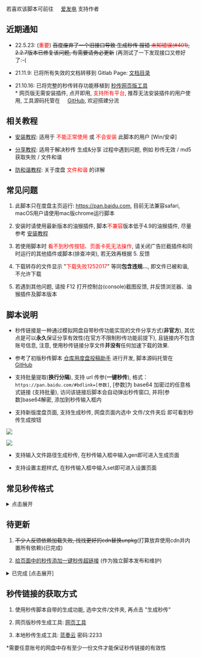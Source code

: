 若喜欢该脚本可前往 <img src="https://static.afdiancdn.com/favicon.ico" width='16'>[爱发电](https://afdian.net/@mengzonefire) 支持作者

## 近期通知

- 22.5.23: (<span style="color: red">重要</span>) ~~百度废弃了一个旧接口导致 生成秒传 报错 <span style="color: red">未知错误(#401)</span>, 2.2.7版本已修复该问题, 有需要请务必更新~~ (再测试了一下发现接口又修好了:-(

- 21.11.9: 已将所有失效的文档转移到 Gitlab Page: [文档目录](https://mengzonefire.code.misakanet.cn/rapid-upload-userscript-doc/)

- 21.10.16: 已将完整的秒传转存功能移植到 [秒传网页版工具](https://rapidacg.gmgard.moe/)</br>\* 网页版无需安装插件, 点开即用, <span style="color: red;">支持所有平台</span>, 推荐无法安装插件的用户使用, 工具源码托管在 <img src="https://github.githubassets.com/favicons/favicon.png" width='16'>[GitHub](https://github.com/mengzonefire/baidupan-rapidupload), 欢迎搭建分流

## 相关教程

- [安装教程](https://mengzonefire.code.misakanet.cn/rapid-upload-userscript-doc/install-userscript/): 适用于<span style="color: red;"> 不能正常使用 </span>或<span style="color: red;"> 不会安装 </span>此脚本的用户 [Win/安卓]

- [分享教程](https://mengzonefire.code.misakanet.cn/rapid-upload-userscript-doc/generate-bdcode/): 适用于解决秒传 生成&分享 过程中遇到问题, 例如 秒传无效 / md5 获取失败 / 文件和谐

- [防和谐教程](https://mengzonefire.code.misakanet.cn/rapid-upload-userscript-doc/file-protect/): 关于度盘 <span style="color: red;">文件和谐</span> 的详解

## 常见问题

1. 此脚本只在度盘主页运行: https://pan.baidu.com, 目前无法兼容safari, macOS用户请使用mac版chrome运行脚本

2. 安装时请使用最新版本的油猴插件, 脚本<span style="color: red;">不兼容</span>版本低于4.9的油猴插件, 尽量参考 [安装教程](https://mengzonefire.code.misakanet.cn/rapid-upload-userscript-doc/install-userscript/)

3. 若使用脚本时 <span style="color: red;">看不到秒传按钮、页面卡死无法操作</span>, 请关闭广告拦截插件和同时运行的其他插件或脚本(排查冲突), 若无效再根据 5. 反馈

4. 下载转存的文件显示 "<span style="color: red;">下载失败1252017</span>" 等同**包含违规...**, 即文件已被和谐, 不允许下载

5. 若遇到其他问题, 请按 F12 打开控制台(console)截图反馈, 并反馈浏览器、油猴插件及脚本版本

## 脚本说明

- 秒传链接是一种通过模拟网盘自带秒传功能实现的文件分享方式(**非官方**), 其优点是可以**永久**保证分享有效性(在官方不限制秒传功能前提下), 且链接内不包含账号信息, 注意, 使用秒传链接分享文件**并没有**任何加速下载的效果.

- 参考了初版秒传脚本 [仓库用度盘投稿助手](https://greasyfork.org/zh-CN/scripts/3285) 进行开发, 脚本源码托管在 <img src="https://github.githubassets.com/favicons/favicon.png" width='16'>[GitHub](https://github.com/mengzonefire/rapid-upload-userscript)

- 支持批量提取(**换行分隔**), 支持 url 传参(**一键秒传**), 格式：`https://pan.baidu.com/#bdlink=[参数]`, [参数]为 base64 加密过的任意格式链接 (支持批量), 访问该链接后脚本会自动弹出秒传窗口, 并将[参数]base64解密, 添加到秒传输入框内

- 支持新版度盘页面, 支持生成秒传, 网盘页面内选中 文件/文件夹后 即可看到秒传生成按钮

![](https://pic.rmb.bdstatic.com/bjh/f0cd38fd5bf474a1ca73afe5ac767ebf.png)

![](https://pic.rmb.bdstatic.com/bjh/1cb5384f4b7cd3fc5a07b42ef45bfe93.png)

- 支持输入文件路径生成秒传, 在秒传输入框中输入gen即可进入生成页面

- 支持设置主题样式, 在秒传输入框中输入set即可进入设置页面

## 常见秒传格式

<details>
<summary>点击展开</summary>

<ul><li><p>梦姬标准/标准码: D5AABEFC3290F7A3C09912228B136D0C#821A9F0D27FCD19C80474D2140ED2D85#6467659#test.exe</p></li><li><p>PanDL格式: bdpan://dGVzdC5leGV8NjQ2NzY1OXxENUFBQkVGQzMyOTBGN0EzQzA5OTEyMjI4QjEzNkQwQ3w4MjFBOUYwRDI3RkNEMTlDODA0NzREMjE0MEVEMkQ4NQ==</p></li><li><p>PCS-GO格式: BaiduPCS-Go rapidupload -length=6467659 -md5=D5AABEFC3290F7A3C09912228B136D0C -slicemd5=821A9F0D27FCD19C80474D2140ED2D85 "/test.exe"</p></li><li><p>游侠格式: BDLINK......</p></li></ul>

</details>

## 待更新

1. ~~不少人反馈依赖加载失败, 找找更好的cdn替换unpkg~~(打算放弃使用cdn并内置所有依赖)(已完成)

2. [给页面中的秒传添加一键秒传超链接](https://greasyfork.org/zh-CN/scripts/424574/discussions/127485) (作为独立脚本发布和维护)

<details>
<summary>已完成 [点击展开]</summary>
<ol><li>支持 新版度盘页面 下的 "生成秒传" 功能 (完成)</li><li>支持 <a href="https://www.aliyundrive.com/drive/">阿里云盘</a> 的秒传提取&生成 (废弃, 阿里官方限制了秒传接口)</li><li>支持 <a href="https://pan.baidu.com/disk/main?from=oldversion#/index">新版度盘页面</a> (完成)</li><li>修复设置为非默认主题时, 窗口内会出现警告标识的问题 (完成, 实际为主题包不适配旧版 sweetalert2)</li><li>cdn.jsdelivr.net抽风有点严重, 尝试添加替代cdn (完成)</li><li>转存完成后的提示框添加转存成功列表(使用折叠框隐藏)(完成)</li></ol>
</details>

## 秒传链接的获取方式

1. 使用秒传脚本自带的生成功能, 选中文件/文件夹, 再点击 "生成秒传"

2. 网页版秒传生成工具: [网页工具](http://rapidacg.gmgard.moe/gen.html)

3. 本地秒传生成工具: [蓝奏云](https://wwe.lanzoui.com/b01u0yqvi) 密码:2233

\*需要任意账号的网盘中存有至少一份文件才能保证秒传链接的有效性